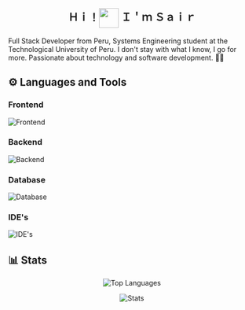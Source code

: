 <h2 align="center">Ｈｉ！<img align="center" width="40" src="https://media1.tenor.com/m/y0HnKKbCPAoAAAAC/duck-dancing-duck.gif"/> Ｉ＇ｍ Ｓａｉｒ</h2>

<p>Full Stack Developer from Peru, Systems Engineering student at the Technological University of Peru. I don't stay with what I know, I go for more. Passionate about technology and software development. 👨‍💻</p>

## ⚙ Languages and Tools

### Frontend
![Frontend](https://skillicons.dev/icons?i=angular,html,css,js,bootstrap,tailwind)

### Backend
![Backend](https://skillicons.dev/icons?i=spring,java,php,typescript)

### Database
![Database](https://skillicons.dev/icons?i=mysql)

### IDE's
![IDE's](https://skillicons.dev/icons?i=idea,vscode)

## 📊 Stats

<p align="center">
  <img src="https://github-readme-stats.vercel.app/api/top-langs?username=itssos&show_icons=true&theme=dark&locale=en&layout=compact" alt="Top Languages" />
</p>

<p align="center">
  <img src="https://github-readme-stats.vercel.app/api?username=itssos&show_icons=true&theme=dark&locale=en" alt="Stats" />
</p>
